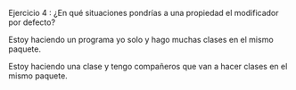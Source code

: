 
Ejercicio 4 : ¿En qué situaciones pondrías a una propiedad el modificador por defecto?

Estoy haciendo un programa yo solo y hago muchas clases en el mismo paquete.

Estoy haciendo una clase y tengo compañeros que van a hacer clases en el mismo paquete.
